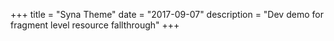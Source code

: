 +++
title = "Syna Theme"
date = "2017-09-07"
description = "Dev demo for fragment level resource fallthrough"
+++
